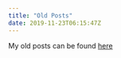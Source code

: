 ```yaml
---
title: "Old Posts"
date: 2019-11-23T06:15:47Z
---
```


My old posts can be found [here](http://133.242.143.192/blog)
